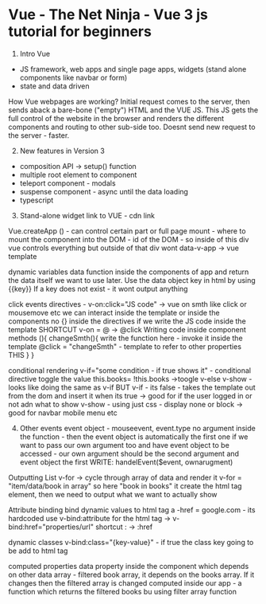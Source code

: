 # Vue -  The Net Ninja - Vue 3 js tutorial for beginners

1. Intro
Vue
 - JS framework, web apps and single page apps, widgets (stand alone components like navbar or form)
- state and data driven

How Vue webpages are working?
Initial request comes to the server, then sends aback a bare-bone ("empty") HTML and the VUE JS. This JS gets the full control of the website in the browser and renders the different components and routing to other sub-side too. Doesnt send new request to the server - faster.

2. New features in Version 3
- composition API -> setup() function
- multiple root element to component
- teleport component -  modals
- suspense component - async until the data loading
- typescript

3. Stand-alone widget
link to VUE - cdn link

Vue.createApp () - can control certain part or full page
mount - where to mount the component into the DOM - id of the DOM - so inside of this div vue controls everything but outside of that div wont
data-v-app -> vue template

dynamic variables
data function inside the components of app and return the data itself we want to use later.
Use the data object key  in html by using {{key}}
If a key does not exist - it wont output anything

click events
directives - v-on:click="JS code" -> vue on smth like click or mousemove etc
we can interact inside the template or inside the components
no {} inside the directives if we write the JS code inside the template
SHORTCUT v-on = @ -> @click
Writing code inside component
methods (){
    changeSmth(){
        write the function here - invoke it inside the template 
        @click = "changeSmth" - template
        to refer to other properties THIS
    }
}

conditional rendering
v-if="some condition - if true shows it" - conditional directive
toggle the value
this.books= !this.books ->toogle
v-else
v-show - looks like doing the same as v-if
BUT
v-if - its false - takes the template out from the dom and insert it when its true -> good for if the user logged in or not adn what to show
v-show - using just css - display none or block -> good for navbar mobile menu etc

4. Other events
event object - mouseevent, event.type
no argument inside the function - then the event object is automatically the first one
if we want to pass our own argument too and have event object to be accessed - our own argument should be the second argument and event object the first
WRITE: handelEvent($event, ownarugment)

Outputting List
v-for -> cycle through array of data and render it
v-for = "item/data/book in array" so here "book in books"
it create the html tag element, then we need to output what we want to actually show

Attribute binding
bind dynamic values to html tag
a -href = google.com - its hardcoded
use v-bind:attribute for the html tag -> v-bind:href="properties/url"
shortcut : -> :href

dynamic classes
v-bind:class="{key-value}" - if true the class key going to be add to html tag

computed properties
data property inside the component which depends on other data
array - filtered book array, it depends on the books array. If it changes then the filtered array is changed
computed inside our app - a function which returns the filtered books bu using filter array function
